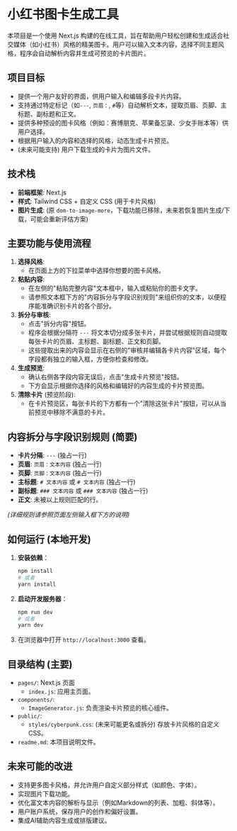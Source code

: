 # 小红书图卡生成工具

本项目是一个使用 Next.js 构建的在线工具，旨在帮助用户轻松创建和生成适合社交媒体（如小红书）风格的精美图卡。用户可以输入文本内容，选择不同主题风格，程序会自动解析内容并生成可预览的卡片图片。

## 项目目标

- 提供一个用户友好的界面，供用户输入和编辑多段卡片内容。
- 支持通过特定标记（如`---`, `页眉：`, `#`等）自动解析文本，提取页眉、页脚、主标题、副标题和正文。
- 提供多种预设的图卡风格（例如：赛博朋克、苹果备忘录、少女手账本等）供用户选择。
- 根据用户输入的内容和选择的风格，动态生成卡片预览。
- (未来可能支持) 用户下载生成的卡片为图片文件。

## 技术栈

- **前端框架**: Next.js
- **样式**: Tailwind CSS + 自定义 CSS (用于卡片风格)
- **图片生成**: (原 `dom-to-image-more`，下载功能已移除，未来若恢复图片生成/下载，可能会重新评估方案)

## 主要功能与使用流程

1.  **选择风格**:
    *   在页面上方的下拉菜单中选择你想要的图卡风格。
2.  **粘贴内容**:
    *   在左侧的"粘贴完整内容"文本框中，输入或粘贴你的图卡文字。
    *   请参照文本框下方的"内容拆分与字段识别规则"来组织你的文本，以便程序能准确识别卡片的各个部分。
3.  **拆分与审核**:
    *   点击"拆分内容"按钮。
    *   程序会根据分隔符 `---` 将文本切分成多张卡片，并尝试根据规则自动提取每张卡片的页眉、主标题、副标题、正文和页脚。
    *   这些提取出来的内容会显示在右侧的"审核并编辑各卡片内容"区域，每个字段都有独立的输入框，方便你检查和修改。
4.  **生成预览**:
    *   确认右侧各字段内容无误后，点击"生成卡片预览"按钮。
    *   下方会显示根据你选择的风格和编辑好的内容生成的卡片预览图。
5.  **清除卡片** (预览阶段):
    *   在卡片预览区，每张卡片的下方都有一个"清除这张卡片"按钮，可以从当前预览中移除不满意的卡片。

## 内容拆分与字段识别规则 (简要)

-   **卡片分隔**: `---` (独占一行)
-   **页眉**: `页眉：文本内容` (独占一行)
-   **页脚**: `页脚：文本内容` (独占一行)
-   **主标题**: `# 文本内容` 或 `# 文本内容` (独占一行)
-   **副标题**: `### 文本内容` 或 `### 文本内容` (独占一行)
-   **正文**: 未被以上规则匹配的行。

*(详细规则请参照页面左侧输入框下方的说明)*

## 如何运行 (本地开发)

1.  **安装依赖**：
    ```bash
    npm install
    # 或者
    yarn install
    ```
2.  **启动开发服务器**：
    ```bash
    npm run dev
    # 或者
    yarn dev
    ```
3.  在浏览器中打开 `http://localhost:3000` 查看。

## 目录结构 (主要)

- `pages/`: Next.js 页面
  - `index.js`: 应用主页面。
- `components/`:
  - `ImageGenerator.js`: 负责渲染卡片预览的核心组件。
- `public/`:
  - `styles/cyberpunk.css`: (未来可能更名或拆分) 存放卡片风格的自定义CSS。
- `readme.md`: 本项目说明文件。

## 未来可能的改进

-   支持更多图卡风格，并允许用户自定义部分样式（如颜色、字体）。
-   实现图片下载功能。
-   优化富文本内容的解析与显示（例如Markdown的列表、加粗、斜体等）。
-   用户账户系统，保存用户的创作和偏好设置。
-   集成AI辅助内容生成或排版建议。 